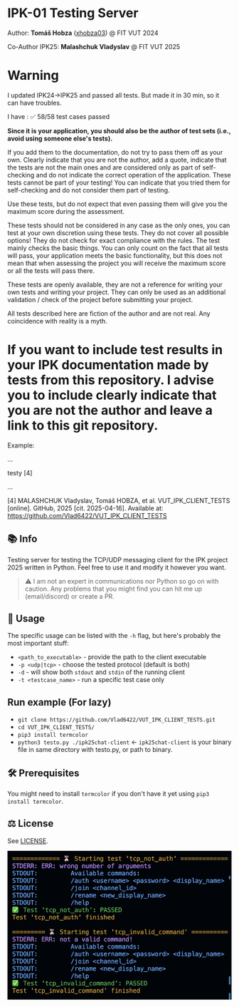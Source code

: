 # IPK-01 Testing Server

Author: **Tomáš Hobza** ([xhobza03](mailto:xhobza03@vutbr.cz)) @ FIT VUT 2024

Co-Author IPK25: **Malashchuk Vladyslav** @ FIT VUT 2025

# Warning

I updated IPK24->IPK25 and passed all tests. But made it in 30 min, so it can have troubles.

I have : ✅ 58/58 test cases passed

**Since it is your application, you should also be the author of test sets (i.e., avoid using someone else's tests).**

If you add them to the documentation, do not try to pass them off as your own. Clearly indicate that you are not the author, add a quote, indicate that the tests are not the main ones and are considered only as part of self-checking and do not indicate the correct operation of the application. These tests cannot be part of your testing! You can indicate that you tried them for self-checking and do not consider them part of testing.

Use these tests, but do not expect that even passing them will give you the maximum score during the assessment.

These tests should not be considered in any case as the only ones, you can test at your own discretion using these tests. They do not cover all possible options! They do not check for exact compliance with the rules. The test mainly checks the basic things. You can only count on the fact that all tests will pass, your application meets the basic functionality, but this does not mean that when assessing the project you will receive the maximum score or all the tests will pass there.

These tests are openly available, they are not a reference for writing your own tests and writing your project. They can only be used as an additional validation / check of the project before submitting your project.

All tests described here are fiction of the author and are not real. Any coincidence with reality is a myth.
# If you want to include test results in your IPK documentation made by tests from this repository. I advise you to include clearly indicate that you are not the author and leave a link to this git repository.

Example:

 ...
 
testy [4]

...

[4] MALASHCHUK Vladyslav, Tomáš HOBZA, et al. VUT_IPK_CLIENT_TESTS [online]. GitHub, 2025 [cit. 2025-04-16]. Available at: https://github.com/Vlad6422/VUT_IPK_CLIENT_TESTS

## 📚 Info

Testing server for testing the TCP/UDP messaging client for the IPK project 2025 written in Python. Feel free to use it and modify it however you want.

> ⚠️ I am not an expert in communications nor Python so go on with caution. Any problems that you might find you can hit me up (email/discord) or create a PR.

## 🔄 Usage

The specific usage can be listed with the `-h` flag, but here's probably the most important stuff:

- `<path_to_executable>` - provide the path to the client executable
- `-p <udp|tcp>` - choose the tested protocol (default is both)
- `-d` - will show both `stdout` and `stdin` of the running client
- `-t <testcase_name>` - run a specific test case only

## Run example (For lazy)
- `git clone https://github.com/Vlad6422/VUT_IPK_CLIENT_TESTS.git`
- `cd VUT_IPK_CLIENT_TESTS/`
- `pip3 install termcolor`
- `python3 testo.py ./ipk25chat-client` <- `ipk25chat-client` is your binary file in same directory with testo.py, or path to binary.

## 🛠️ Prerequisites

You might need to install `termcolor` if you don't have it yet using `pip3 install termcolor`.

## ⚖️ License

See [LICENSE](LICENSE).

![showcase of how the tests look](showcase.png)

